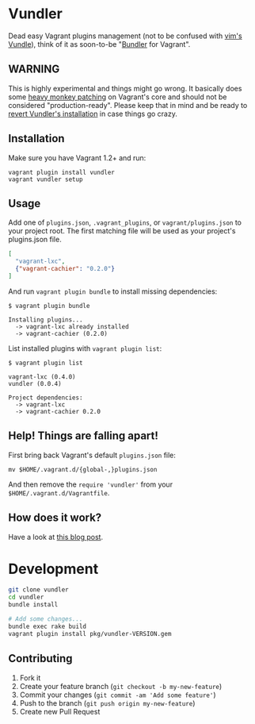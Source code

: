 # Vundler
Dead easy Vagrant plugins management (not to be confused with [vim's Vundle](https://github.com/gmarik/vundle)),
think of it as soon-to-be "[Bundler](http://bundler.io/) for Vagrant".

## WARNING
This is highly experimental and things might go wrong. It basically does some
[heavy monkey patching](lib/vundler/bend_vagrant.rb) on Vagrant's core and should
not be considered "production-ready". Please keep that in mind and be ready to
[revert Vundler's installation](#help-things-are-falling-apart) in case things
go crazy.


## Installation
Make sure you have Vagrant 1.2+ and run:

```
vagrant plugin install vundler
vagrant vundler setup
```

## Usage
Add one of `plugins.json`, `.vagrant_plugins`, or `vagrant/plugins.json`
to your project root. The first matching file will be used as your
project's plugins.json file.

```json
[
  "vagrant-lxc",
  {"vagrant-cachier": "0.2.0"}
]
```

And run `vagrant plugin bundle` to install missing dependencies:

```
$ vagrant plugin bundle

Installing plugins...
  -> vagrant-lxc already installed
  -> vagrant-cachier (0.2.0)
```

List installed plugins with `vagrant plugin list`:

```
$ vagrant plugin list

vagrant-lxc (0.4.0)
vundler (0.0.4)

Project dependencies:
  -> vagrant-lxc
  -> vagrant-cachier 0.2.0
```


## Help! Things are falling apart!
First bring back Vagrant's default `plugins.json` file:

```
mv $HOME/.vagrant.d/{global-,}plugins.json
```

And then remove the `require 'vundler'` from your `$HOME/.vagrant.d/Vagrantfile`.

## How does it work?
Have a look at [this blog post](http://fabiorehm.com/blog/2013/07/15/vundler-dead-easy-plugin-management-for-vagrant/).

# Development

```bash
git clone vundler
cd vundler
bundle install

# Add some changes...
bundle exec rake build
vagrant plugin install pkg/vundler-VERSION.gem
```

## Contributing
1. Fork it
2. Create your feature branch (`git checkout -b my-new-feature`)
3. Commit your changes (`git commit -am 'Add some feature'`)
4. Push to the branch (`git push origin my-new-feature`)
5. Create new Pull Request
